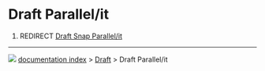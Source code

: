 # Draft Parallel/it
1.  REDIRECT [Draft Snap Parallel/it](Draft_Snap_Parallel/it.md)



---
![](images/Button_right.svg) [documentation index](../README.md) > [Draft](Draft_Workbench.md) > Draft Parallel/it

